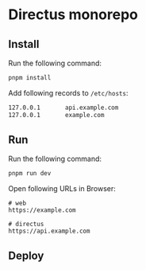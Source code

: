 # Directus monorepo
## Install

Run the following command:

```sh
pnpm install
```

Add following records to `/etc/hosts`:
```sh
127.0.0.1       api.example.com
127.0.0.1       example.com
```

## Run

Run the following command:

```sh
pnpm run dev
```

Open following URLs in Browser:
```
# web
https://example.com 

# directus
https://api.example.com
```

## Deploy


